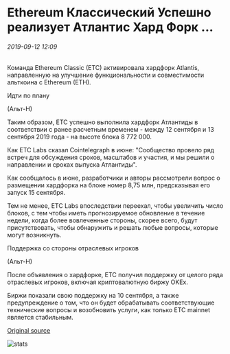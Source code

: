 # Ethereum Классический Успешно реализует Атлантис Хард Форк ...

###### 2019-09-12 12:09

Команда Ethereum Classic (ETC) активировала хардфорк Atlantis, направленную на улучшение функциональности и совместимости альткоина с Ethereum (ETH).

Идти по плану

(Альт-Н)

Таким образом, ETC успешно выполнила хардфорк Атлантиды в соответствии с ранее расчетным временем - между 12 сентября и 13 сентября 2019 года - на высоте блока 8 772 000.

Как ETC Labs сказал Cointelegraph в июне: "Сообщество провело ряд встреч для обсуждения сроков, масштабов и участия, и мы решили о направлении и сроках выпуска Атлантиды".

Как сообщалось в июне, разработчики и авторы рассмотрели вопрос о размещении хардфорка на блоке номер 8,75 млн, предсказывая его запуск 15 сентября.

Тем не менее, ETC Labs впоследствии переехал, чтобы увеличить число блоков, с тем чтобы иметь прогнозируемое обновление в течение недели, когда более вовлеченные стороны, скорее всего, будут присутствовать, чтобы обнаружить и решать любые вопросы, которые могут возникнуть.

Поддержка со стороны отраслевых игроков

(Альт-Н)

После объявления о хардфорке, ETC получил поддержку от целого ряда отраслевых игроков, включая криптовалютную биржу OKEx.

Биржи показали свою поддержку на 10 сентября, а также предупреждение о том, что он будет обрабатывать соответствующие технические вопросы и возобновить услуги, как только ETC mainnet является стабильным.

[Original source](https://cointelegraph.com/news/ethereum-classic-successfully-implements-atlantis-hard-fork)

![stats](https://c.statcounter.com/11760860/0/a89fa40b/1/ "stats")